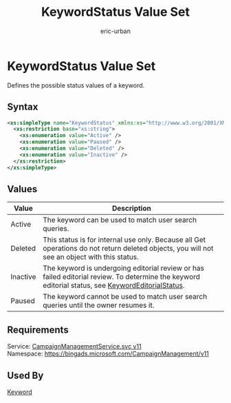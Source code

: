 ﻿---
title: KeywordStatus Value Set
ms.service: bing-ads-campaign-management-service
ms.topic: article
author: eric-urban
ms.author: eur
description: Defines the possible status values of a keyword.
---
# KeywordStatus Value Set
Defines the possible status values of a keyword.

## Syntax
```xml
<xs:simpleType name="KeywordStatus" xmlns:xs="http://www.w3.org/2001/XMLSchema">
  <xs:restriction base="xs:string">
    <xs:enumeration value="Active" />
    <xs:enumeration value="Paused" />
    <xs:enumeration value="Deleted" />
    <xs:enumeration value="Inactive" />
  </xs:restriction>
</xs:simpleType>
```

## <a name="values"></a>Values

|Value|Description|
|-----------|---------------|
|<a name="active"></a>Active|The keyword can be used to match user search queries.|
|<a name="deleted"></a>Deleted|This status is for internal use only. Because all Get operations do not return deleted objects, you will not see an object with this status.|
|<a name="inactive"></a>Inactive|The keyword is undergoing editorial review or has failed editorial review. To determine the keyword editorial status, see [KeywordEditorialStatus](../campaign-management-service/keywordeditorialstatus.md).|
|<a name="paused"></a>Paused|The keyword cannot be used to match user search queries until the owner resumes it.|

## Requirements
Service: [CampaignManagementService.svc v11](https://campaign.api.bingads.microsoft.com/Api/Advertiser/CampaignManagement/v11/CampaignManagementService.svc)  
Namespace: https://bingads.microsoft.com/CampaignManagement/v11  

## Used By
[Keyword](keyword.md)  
